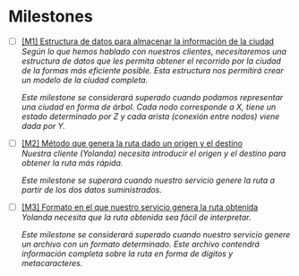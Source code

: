 
# Milestones  
- [ ] [[M1] Estructura de datos para almacenar la información de la ciudad](https://github.com/pedromarting3/OnTime/milestone/1)  
    _Según lo que hemos hablado con nuestros clientes, necesitaremos una estructura de datos que les permita obtener el recorrido por la ciudad de la formas más eficiente posible. Esta estructura nos permitirá crear un modelo de la ciudad completa._

    _Este milestone se considerará superado cuando podamos representar una ciudad en forma de árbol. Cada nodo corresponde a X, tiene un estado determinado por Z y cada arista (conexión entre nodos) viene dada por Y._

- [ ] [[M2] Método que genera la ruta dado un origen y el destino](https://github.com/pedromarting3/OnTime/milestone/2)  
    _Nuestra cliente (Yolanda) necesita introducir el origen y el destino para obtener la ruta más rápida._

    _Este milestone se superará cuando nuestro servicio genere la ruta a partir de los dos datos suministrados._

- [ ] [[M3] Formato en el que nuestro servicio genera la ruta obtenida](https://github.com/pedromarting3/OnTime/milestone/3)  
    _Yolanda necesita que la ruta obtenida sea fácil de interpretar._
    
    _Este milestone se considerará superado cuando nuestro servicio genere un archivo con un formato determinado. Este archivo contendrá información completa sobre la ruta en forma de dígitos y metacaracteres._
